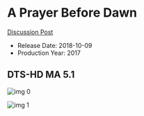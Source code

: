 # A Prayer Before Dawn

[Discussion Post](https://www.avsforum.com/threads/bass-eq-for-filtered-movies.2995212/post-57033154)

* Release Date: 2018-10-09
* Production Year: 2017

## DTS-HD MA 5.1

![img 0](https://i.imgur.com/32M9rHh.jpg)

![img 1](https://i.imgur.com/L1gQUGM.png)

